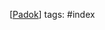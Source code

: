 [[Padok]]
tags: #index


[//begin]: # "Autogenerated link references for markdown compatibility"
[Padok]: Padok "🔥 Padok"
[//end]: # "Autogenerated link references"